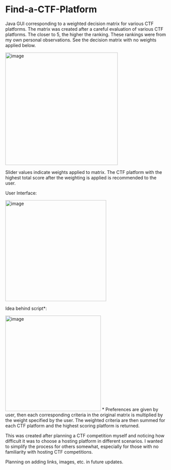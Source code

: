 # Find-a-CTF-Platform
 
Java GUI corresponding to a weighted decision matrix for various CTF platforms. The matrix was created after a careful evaluation of various CTF platforms. The closer to 5, the higher the ranking. These rankings were from my own personal observations. See the decision matrix with no weights applied below. 

<img width="352" alt="image" src="https://user-images.githubusercontent.com/56458880/236636143-784a69af-a443-43e2-9e87-006eee01eab9.png">

Slider values indicate weights applied to matrix. The CTF platform with the highest total score after the weighting is applied is recommended to the user.

User Interface:

<img width="316" alt="image" src="https://user-images.githubusercontent.com/56458880/236636246-7fe265a4-75f4-4bb3-8499-13cee8a693a6.png">

Idea behind script*:

<img width="299" alt="image" src="https://user-images.githubusercontent.com/56458880/236636272-d0a6dd58-be1d-4d1d-88e5-719908fab1c1.png">
* Preferences are given by user, then each corresponding criteria in the original matrix is multiplied by the weight specified by the user. The weighted criteria are then summed for each CTF platform and the highest scoring platform is returned. 


This was created after planning a CTF competition myself and noticing how difficult it was to choose a hosting platform in different scenarios. I wanted to simplify the process for others somewhat, especially for those with no familiarity with hosting CTF competitions. 

Planning on adding links, images, etc. in future updates.
